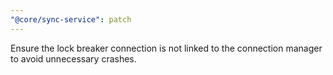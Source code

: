 ```yaml
---
"@core/sync-service": patch
---
```


Ensure the lock breaker connection is not linked to the connection manager to avoid unnecessary crashes.
